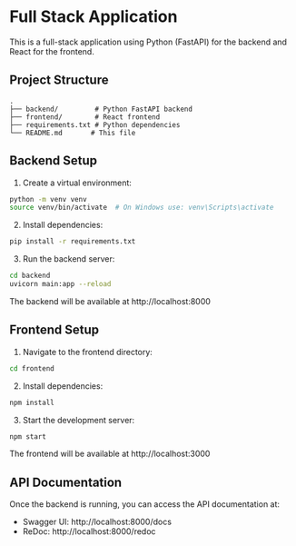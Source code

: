 # Full Stack Application

This is a full-stack application using Python (FastAPI) for the backend and React for the frontend.

## Project Structure

```
.
├── backend/         # Python FastAPI backend
├── frontend/        # React frontend
├── requirements.txt # Python dependencies
└── README.md       # This file
```

## Backend Setup

1. Create a virtual environment:
```bash
python -m venv venv
source venv/bin/activate  # On Windows use: venv\Scripts\activate
```

2. Install dependencies:
```bash
pip install -r requirements.txt
```

3. Run the backend server:
```bash
cd backend
uvicorn main:app --reload
```

The backend will be available at http://localhost:8000

## Frontend Setup

1. Navigate to the frontend directory:
```bash
cd frontend
```

2. Install dependencies:
```bash
npm install
```

3. Start the development server:
```bash
npm start
```

The frontend will be available at http://localhost:3000

## API Documentation

Once the backend is running, you can access the API documentation at:
- Swagger UI: http://localhost:8000/docs
- ReDoc: http://localhost:8000/redoc 